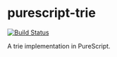 # purescript-trie

[![Build Status](https://travis-ci.org/paulyoung/purescript-trie.svg?branch=master)](https://travis-ci.org/paulyoung/purescript-trie)

A trie implementation in PureScript.
